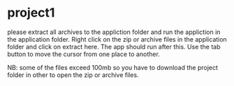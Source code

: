 # project1

please extract all archives to the appliction folder and run the appliction in the application folder.
Right click on the zip or archive files in the application folder and click on extract here.
The app should run after this. Use the tab button to move the cursor from one place to another.



NB: some of the files exceed 100mb so you have to download the project folder in other to open the zip or archive files.
